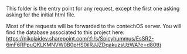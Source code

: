 This folder is the entry point for any request, except the first one asking asking for the initial html file.

Most of the requests will be forwarded to the contechOS server.
You will find the database associated to this project here: https://nikolaidev.sharepoint.com/:f:/s/Spicyhummus/EsSR2-6mF6RPpuQKLKMNVW0B0pHS0iIRJJZDqakuzsUzWA?e=d80ttj